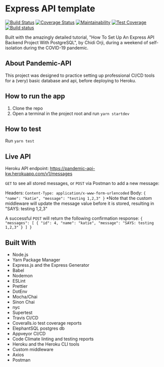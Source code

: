 # Express API template

[![Build Status](https://travis-ci.org/kawilliams8/Pandemic-API.svg?branch=master)](https://travis-ci.org/kawilliams8/Pandemic-API)
[![Coverage Status](https://coveralls.io/repos/github/kawilliams8/Pandemic-API/badge.svg?branch=master)](https://coveralls.io/github/kawilliams8/Pandemic-API?branch=master)
[![Maintainability](https://api.codeclimate.com/v1/badges/f971ec67bdc908492c2e/maintainability)](https://codeclimate.com/github/kawilliams8/Pandemic-API/maintainability)
[![Test Coverage](https://api.codeclimate.com/v1/badges/f971ec67bdc908492c2e/test_coverage)](https://codeclimate.com/github/kawilliams8/Pandemic-API/test_coverage)
[![Build status](https://ci.appveyor.com/api/projects/status/ygh1cr34vmq95akj/branch/master?svg=true)](https://ci.appveyor.com/project/kawilliams8/pandemic-api/branch/master)

Built with the amazingly detailed tutorial, "How To Set Up An Express API Backend Project With PostgreSQL", by Chidi Orji, during a weekend of self-isolation during the COVID-19 pandemic.

## About Pandemic-API
This project was designed to practice setting up professional CI/CD tools for a (very) basic database and api, before deploying to Heroku.

## How to run the app
1. Clone the repo
1. Open a terminal in the project root and run `yarn startdev`

## How to test
Run `yarn test`

## Live API
Heroku API endpoint: <https://pandemic-api-kw.herokuapp.com/v1/messages>

`GET` to see all stored messages, or `POST` via Postman to add a new message:

Headers:
`Content-Type: application/x-www-form-urlencoded`
Body:
`{
    "name": "katie",
    "message": "testing 1,2,3"
}`
*Note that the custom middleware will update the message value before it is stored, resulting in "SAYS: testing 1,2,3"

A successful `POST` will return the following confirmation response:
`{
    "messages": [
        {
            "id": 4,
            "name": "katie",
            "message": "SAYS: testing 1,2,3"
        }
    ]
}`

## Built With
* Node.js
* Yarn Package Manager
* Express.js and the Express Generator
* Babel
* Nodemon
* ESLint
* Prettier
* DotEnv
* Mocha/Chai
* Sinon Chai
* nyc
* Supertest
* Travis CI/CD
* Coveralls.io test coverage reports
* ElephantSQL postgres db
* Appveyor CI/CD
* Code Climate linting and testing reports
* Heroku and the Heroku CLI tools
* Custom middleware
* Axios
* Postman
